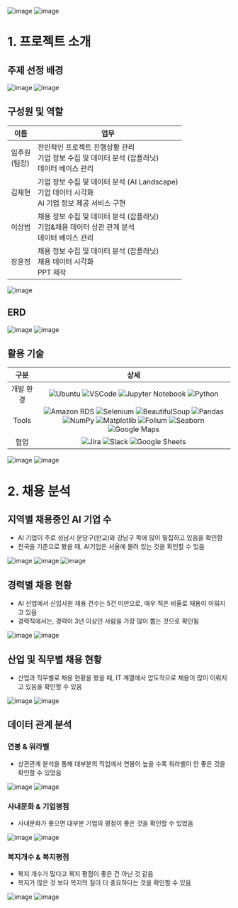 
![image](https://github.com/user-attachments/assets/05fa4947-4226-4ef5-a26f-75e1ec9c4cdf)
![image](https://github.com/user-attachments/assets/854c229f-d71f-41fa-9514-121bb3a8bb9b)

# 1. 프로젝트 소개

## 주제 선정 배경

![image](https://github.com/user-attachments/assets/4c180284-1104-424c-9bd6-50caebe7a13c)
![image](https://github.com/user-attachments/assets/854c229f-d71f-41fa-9514-121bb3a8bb9b)


## 구성원 및 역할

|이름|업무|
|---|---|
|임주원<br/>(팀장)|전반적인 프로젝트 진행상황 관리<br/>기업 정보 수집 및 데이터 분석 (잡플래닛)<br/>데이터 베이스 관리|
|김재현|기업 정보 수집 및 데이터 분석 (AI Landscape)<br/>기업 데이터 시각화<br/>AI 기업 정보 제공 서비스 구현|
|이상범|채용 정보 수집 및 데이터 분석 (잡플래닛)<br/>기업&채용 데이터 상관 관계 분석<br/>데이터 베이스 관리|
|장윤정|채용 정보 수집 및 데이터 분석 (잡플래닛)<br/>채용 데이터 시각화<br/>PPT 제작|

![image](https://github.com/user-attachments/assets/854c229f-d71f-41fa-9514-121bb3a8bb9b)


## ERD

![image](https://github.com/user-attachments/assets/fab48f6a-1fd5-4a45-bfe5-8671265e0f26)
![image](https://github.com/user-attachments/assets/854c229f-d71f-41fa-9514-121bb3a8bb9b)


## 활용 기술

|구분|상세|
| :-------: |:----------------------------------------------------------------------:|
| 개발 환경 | ![Ubuntu](https://img.shields.io/badge/Ubuntu-22.04-E95420?logo=ubuntu&logoColor=white) ![VSCode](https://img.shields.io/badge/VS%20Code-007ACC?logo=visual-studio-code&logoColor=white) ![Jupyter Notebook](https://img.shields.io/badge/Jupyter%20Notebook-F37626?logo=jupyter&logoColor=white) ![Python](https://img.shields.io/badge/Python-3776AB?logo=python&logoColor=white)|
|Tools|![Amazon RDS](https://img.shields.io/badge/Amazon%20RDS-527FFF?logo=amazon-aws&logoColor=white) ![Selenium](https://img.shields.io/badge/Selenium-43B02A?logo=selenium&logoColor=white) ![BeautifulSoup](https://img.shields.io/badge/BeautifulSoup-FFD700?logo=beautifulsoup&logoColor=black) ![Pandas](https://img.shields.io/badge/Pandas-150458?logo=pandas&logoColor=white) ![NumPy](https://img.shields.io/badge/NumPy-013243?logo=numpy&logoColor=white) ![Matplotlib](https://img.shields.io/badge/Matplotlib-3776AB?logo=python&logoColor=white) ![Folium](https://img.shields.io/badge/Folium-77B829?logo=python&logoColor=white) ![Seaborn](https://img.shields.io/badge/Seaborn-3776AB?logo=python&logoColor=white) ![Google Maps](https://img.shields.io/badge/Google%20Maps-4285F4?logo=google-maps&logoColor=white)|
|협업|![Jira](https://img.shields.io/badge/Jira-0052CC?logo=jira&logoColor=white) ![Slack](https://img.shields.io/badge/Slack-4A154B?logo=slack&logoColor=white) ![Google Sheets](https://img.shields.io/badge/Google%20Sheets-34A853?logo=google-sheets&logoColor=white)|

![image](https://github.com/user-attachments/assets/854c229f-d71f-41fa-9514-121bb3a8bb9b)
![image](https://github.com/user-attachments/assets/854c229f-d71f-41fa-9514-121bb3a8bb9b)


# 2. 채용 분석
## 지역별 채용중인 AI 기업 수
- AI 기업이 주로 성남시 분당구(판교)와 강남구 쪽에 많이 밀집하고 있음을 확인함
- 전국을 기준으로 봤을 때, AI기업은 서울에 몰려 있는 것을 확인할 수 있음

![image](https://github.com/user-attachments/assets/33a37ddb-a308-4bbf-897b-b89d80ea9e62)
![image](https://github.com/user-attachments/assets/79b6b782-3b3f-45a3-964f-d5c40d5dcf40)
![image](https://github.com/user-attachments/assets/6f452119-afd4-437d-b2f8-7aad19342d52)

## 경력별 채용 현황
- AI 산업에서 신입사원 채용 건수는 5건 미만으로, 매우 적은 비율로 채용이 이뤄지고 있음
- 경력직에서는, 경력이 3년 이상인 사람을 가장 많이 뽑는 것으로 확인됨
  
![image](https://github.com/user-attachments/assets/5f33ba4e-dc71-4a17-afdf-6dff919328c8)
![image](https://github.com/user-attachments/assets/a233ca85-1673-4a47-ae11-a6f2f5404054)

## 산업 및 직무별 채용 현황 
- 산업과 직무별로 채용 현황을 봤을 때, IT 계열에서 압도적으로 채용이 많이 이뤄지고 있음을 확인할 수 있음
  
![image](https://github.com/user-attachments/assets/2712103b-2e9b-4609-bff6-ce2762e06275)
![image](https://github.com/user-attachments/assets/e1a4d420-d774-4bea-9aa2-c35758ae4d2e)

## 데이터 관계 분석
### 연봉 & 워라벨 
- 상관관계 분석을 통해 대부분의 직업에서 연봉이 높을 수록 워라밸이 안 좋은 것을 확인할 수 있었음
  
![image](https://github.com/user-attachments/assets/374abc89-faf6-41de-bf66-a4bd607c4dbb)
![image](https://github.com/user-attachments/assets/854c229f-d71f-41fa-9514-121bb3a8bb9b)

### 사내문화 & 기업평점
- 사내문화가 좋으면 대부분 기업의 평점이 좋은 것을 확인할 수 있었음
  
![image](https://github.com/user-attachments/assets/21a38b2f-7934-44d1-956c-e2e5f592a832)
![image](https://github.com/user-attachments/assets/854c229f-d71f-41fa-9514-121bb3a8bb9b)

### 복지개수 & 복지평점
- 복지 개수가 많다고 복지 평점이 좋은 건 아닌 것 같음
- 복지가 많은 것 보다 복지의 질이 더 중요하다는 것을 확인할 수 있음
  
![image](https://github.com/user-attachments/assets/12cd1e64-8685-45b4-8ea0-bc22f3ad9afa)
![image](https://github.com/user-attachments/assets/854c229f-d71f-41fa-9514-121bb3a8bb9b)
